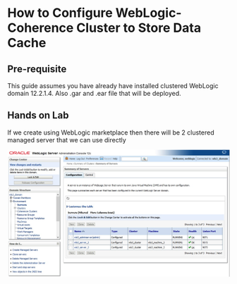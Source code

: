 # How to Configure WebLogic-Coherence Cluster to Store Data Cache

## Pre-requisite

This guide assumes you have already have installed clustered WebLogic domain 12.2.1.4. Also .gar and .ear file that will be deployed.

## Hands on Lab

If we create using WebLogic marketplace then there will be 2 clustered managed server that we can use directly

![alt text](images/Coh01.jpg)
